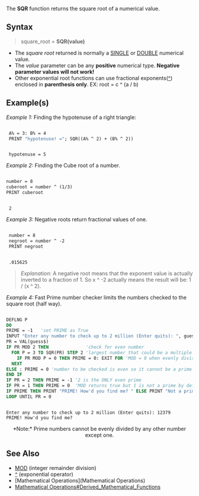 The **SQR** function returns the square root of a numerical value.

## Syntax

> square_root = **SQR(**value**)**

* The *square root* returned is normally a [SINGLE](SINGLE) or [DOUBLE](DOUBLE) numerical value.
* The *value* parameter can be any **positive** numerical type. **Negative parameter values will not work!**
* Other exponential root functions can use fractional exponents([^](^)) enclosed in **parenthesis only**. EX: root <nowiki> = </nowiki> c ^ (a / b)

## Example(s)

*Example 1:* Finding the hypotenuse of a right triangle:

```vb

 A% = 3: B% = 4
 PRINT "hypotenuse! ="; SQR((A% ^ 2) + (B% ^ 2)) 

```

```text

 hypotenuse = 5

```

*Example 2:* Finding the Cube root of a number. 

```vb

number = 8
cuberoot = number ^ (1/3)
PRINT cuberoot 

```

```text

 2

```

*Example 3:* Negative roots return fractional values of one.

```vb

 number = 8
 negroot = number ^ -2
 PRINT negroot 

```

```text

 .015625

```

> *Explanation:* A negative root means that the exponent value is actually inverted to a fraction of 1. So x ^ -2 actually means the result will be: 1 / (x ^ 2).

*Example 4:* Fast Prime number checker limits the numbers checked to the square root (half way).

```vb

DEFLNG P
DO
PRIME = -1   'set PRIME as True
INPUT "Enter any number to check up to 2 million (Enter quits): ", guess$
PR = VAL(guess$)
IF PR MOD 2 THEN              'check for even number
  FOR P = 3 TO SQR(PR) STEP 2 'largest number that could be a multiple is the SQR
    IF PR MOD P = 0 THEN PRIME = 0: EXIT FOR 'MOD = 0 when evenly divisible by another
  NEXT
ELSE : PRIME = 0 'number to be checked is even so it cannot be a prime
END IF
IF PR = 2 THEN PRIME = -1 '2 is the ONLY even prime
IF PR = 1 THEN PRIME = 0  'MOD returns true but 1 is not a prime by definition
IF PRIME THEN PRINT "PRIME! How'd you find me? " ELSE PRINT "Not a prime, you lose!"
LOOP UNTIL PR = 0 

```

```text

Enter any number to check up to 2 million (Enter quits): 12379
PRIME! How'd you find me?

```

<center>*Note:* Prime numbers cannot be evenly divided by any other number except one.</center>

## See Also
 
* [MOD](MOD) (integer remainder division)
* [^](^) (exponential operator)
* [Mathematical Operations](Mathematical Operations)
* [Mathematical Operations#Derived_Mathematical_Functions](Mathematical-Operations#Derived_Mathematical_Functions)
